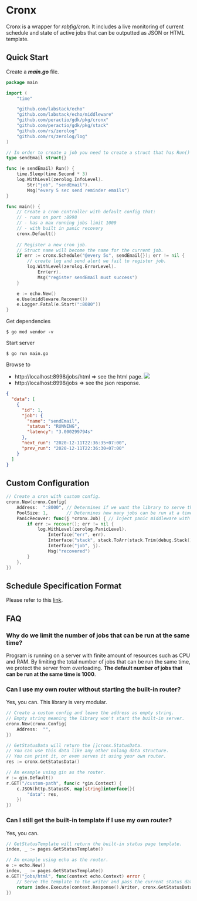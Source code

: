 # Cronx
Cronx is a wrapper for _robfig/cron_. It includes a live monitoring of current schedule and state of active jobs that can be outputted as JSON or HTML template.

## Quick Start
Create a _**main.go**_ file.
```go
package main

import (
	"time"

	"github.com/labstack/echo"
	"github.com/labstack/echo/middleware"
	"github.com/peractio/gdk/pkg/cronx"
	"github.com/peractio/gdk/pkg/stack"
	"github.com/rs/zerolog"
	"github.com/rs/zerolog/log"
)

// In order to create a job you need to create a struct that has Run() method.
type sendEmail struct{}

func (e sendEmail) Run() {
	time.Sleep(time.Second * 3)
	log.WithLevel(zerolog.InfoLevel).
		Str("job", "sendEmail").
		Msg("every 5 sec send reminder emails")
}

func main() {
	// Create a cron controller with default config that:
	// - runs on port :8998
	// - has a max running jobs limit 1000
	// - with built in panic recovery
	cronx.Default()
	
	// Register a new cron job.
	// Struct name will become the name for the current job.
	if err := cronx.Schedule("@every 5s", sendEmail{}); err != nil {
		// create log and send alert we fail to register job.
		log.WithLevel(zerolog.ErrorLevel).
			Err(err).
			Msg("register sendEmail must success")
	}

	e := echo.New()
	e.Use(middleware.Recover())
	e.Logger.Fatal(e.Start(":8080"))
}
```
Get dependencies
```shell
$ go mod vendor -v
```

Start server
```shell
$ go run main.go
```

Browse to
- http://localhost:8998/jobs/html => see the html page.
![](https://raw.githubusercontent.com/peractio/gdk/main/pkg/cronx/screenshots/2_status_page.png)
- http://localhost:8998/jobs => see the json response.
```json
{
  "data": [
    {
      "id": 1,
      "job": {
        "name": "sendEmail",
        "status": "RUNNING",
        "latency": "3.000299794s"
      },
      "next_run": "2020-12-11T22:36:35+07:00",
      "prev_run": "2020-12-11T22:36:30+07:00"
    }
  ]
}
```

## Custom Configuration
```go
// Create a cron with custom config.
cronx.New(cronx.Config{
    Address:  ":8000", // Determines if we want the library to serve the frontend.
    PoolSize: 1,       // Determines how many jobs can be run at a time.
    PanicRecover: func(j *cronx.Job) { // Inject panic middleware with custom logger and alert.
        if err := recover(); err != nil {
            log.WithLevel(zerolog.PanicLevel).
                Interface("err", err).
                Interface("stack", stack.ToArr(stack.Trim(debug.Stack()))).
                Interface("job", j).
                Msg("recovered")
        }
    },
})
```

## Schedule Specification Format
Please refer to this [link](https://pkg.go.dev/github.com/robfig/cron?readme=expanded#section-readme/).

## FAQ

### Why do we limit the number of jobs that can be run at the same time?
Program is running on a server with finite amount of resources such as CPU and RAM.
By limiting the total number of jobs that can be run the same time, we protect the server from overloading.
**The default number of jobs that can be run at the same time is 1000**.

### Can I use my own router without starting the built-in router?
Yes, you can. This library is very modular.
```go
// Create a custom config and leave the address as empty string.
// Empty string meaning the library won't start the built-in server.
cronx.New(cronx.Config{
    Address:  "",
})

// GetStatusData will return the []cronx.StatusData.
// You can use this data like any other Golang data structure.
// You can print it, or even serves it using your own router.
res := cronx.GetStatusData() 

// An example using gin as the router.
r := gin.Default()
r.GET("/custom-path", func(c *gin.Context) {
    c.JSON(http.StatusOK, map[string]interface{}{
    	"data": res,
    })
})
```

### Can I still get the built-in template if I use my own router?
Yes, you can.
```go
// GetStatusTemplate will return the built-in status page template.
index, _ := pages.GetStatusTemplate()

// An example using echo as the router.
e := echo.New()
index, _ := pages.GetStatusTemplate()
e.GET("jobs/html", func(context echo.Context) error {
    // Serve the template to the writer and pass the current status data.
    return index.Execute(context.Response().Writer, cronx.GetStatusData())
})
```